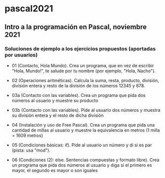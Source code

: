 # pascal2021

## Intro a la programación en Pascal, noviembre 2021

### Soluciones de ejemplo a los ejercicios propuestos (aportadas por usuarios)

 - 01 (Contacto, Hola Mundo). Crea un programa, que en vez de escribir "Hola, Mundo!", te salude por tu nombre (por ejemplo, "Hola, Nacho").
 
 - 02 (Operaciones aritméticas). Calcula la suma, resta, producto, división, división entera y resto de la división de los números 12345 y 678.

 - 03a (Contacto con las variables). Crea un programa que pida dos números al usuario y muestre su producto
 - 03b (Contacto con las variables). Pide al usuario dos números y muestra su división entera y el resto de dicha división

 - 04 (Instalación y uso de Free Pascal). Crea un programa que pida una cantidad de millas al usuario y muestre la equivalencia en metros (1 milla = 1609 metros)

 - 05 (Condiciones básicas: if). Pide al usuario un número y di si es par (pista: usa "mod").

 - 06 (Condiciones (2): else. Sentencias compuestas y formato libre). Crea un programa que pida dos números al usuario y diga si el primero es mayor, el segundo es mayor o son iguales

